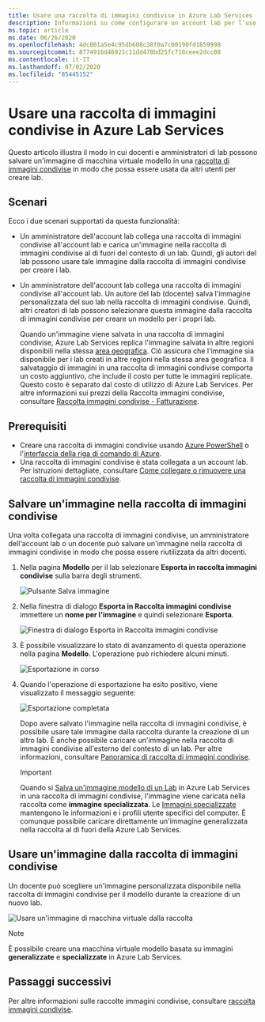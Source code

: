 ```yaml
---
title: Usare una raccolta di immagini condivise in Azure Lab Services | Microsoft Docs
description: Informazioni su come configurare un account lab per l'uso di una raccolta di immagini condivise in modo che un utente possa condividere un'immagine con altri utenti e un altro utente possa usare l'immagine per creare una macchina virtuale modello nel lab.
ms.topic: article
ms.date: 06/26/2020
ms.openlocfilehash: 4dc001a5e4c95db608c38f0a7c00190fd1859998
ms.sourcegitcommit: 877491bd46921c11dd478bd25fc718ceee2dcc08
ms.contentlocale: it-IT
ms.lasthandoff: 07/02/2020
ms.locfileid: "85445152"
---
```

# <a name="use-a-shared-image-gallery-in-azure-lab-services"></a>Usare una raccolta di immagini condivise in Azure Lab Services
Questo articolo illustra il modo in cui docenti e amministratori di lab possono salvare un'immagine di macchina virtuale modello in una [raccolta di immagini condivise](https://docs.microsoft.com/azure/virtual-machines/windows/shared-image-galleries) in modo che possa essere usata da altri utenti per creare lab. 

## <a name="scenarios"></a>Scenari
Ecco i due scenari supportati da questa funzionalità: 

- Un amministratore dell'account lab collega una raccolta di immagini condivise all'account lab e carica un'immagine nella raccolta di immagini condivise al di fuori del contesto di un lab. Quindi, gli autori del lab possono usare tale immagine dalla raccolta di immagini condivise per creare i lab. 
- Un amministratore dell'account lab collega una raccolta di immagini condivise all'account lab. Un autore del lab (docente) salva l'immagine personalizzata del suo lab nella raccolta di immagini condivise. Quindi, altri creatori di lab possono selezionare questa immagine dalla raccolta di immagini condivise per creare un modello per i propri lab. 

    Quando un'immagine viene salvata in una raccolta di immagini condivise, Azure Lab Services replica l'immagine salvata in altre regioni disponibili nella stessa [area geografica](https://azure.microsoft.com/global-infrastructure/geographies/). Ciò assicura che l'immagine sia disponibile per i lab creati in altre regioni nella stessa area geografica. Il salvataggio di immagini in una raccolta di immagini condivise comporta un costo aggiuntivo, che include il costo per tutte le immagini replicate. Questo costo è separato dal costo di utilizzo di Azure Lab Services. Per altre informazioni sui prezzi della Raccolta immagini condivise, consultare [Raccolta immagini condivise - Fatturazione]( https://docs.microsoft.com/azure/virtual-machines/windows/shared-image-galleries#billing).
    
## <a name="prerequisites"></a>Prerequisiti
- Creare una raccolta di immagini condivise usando [Azure PowerShell](../virtual-machines/windows/shared-images.md) o l'[interfaccia della riga di comando di Azure](../virtual-machines/linux/shared-images.md).
- Una raccolta di immagini condivise è stata collegata a un account lab. Per istruzioni dettagliate, consultare [Come collegare o rimuovere una raccolta di immagini condivise](how-to-attach-detach-shared-image-gallery.md).


## <a name="save-an-image-to-the-shared-image-gallery"></a>Salvare un'immagine nella raccolta di immagini condivise
Una volta collegata una raccolta di immagini condivise, un amministratore dell'account lab o un docente può salvare un'immagine nella raccolta di immagini condivise in modo che possa essere riutilizzata da altri docenti. 

1. Nella pagina **Modello** per il lab selezionare **Esporta in raccolta immagini condivise** sulla barra degli strumenti.

    ![Pulsante Salva immagine](./media/how-to-use-shared-image-gallery/export-to-shared-image-gallery-button.png)
2. Nella finestra di dialogo **Esporta in Raccolta immagini condivise** immettere un **nome per l'immagine** e quindi selezionare **Esporta**. 

    ![Finestra di dialogo Esporta in Raccolta immagini condivise](./media/how-to-use-shared-image-gallery/export-to-shared-image-gallery-dialog.png)
3. È possibile visualizzare lo stato di avanzamento di questa operazione nella pagina **Modello**. L'operazione può richiedere alcuni minuti. 

    ![Esportazione in corso](./media/how-to-use-shared-image-gallery/exporting-image-in-progress.png)
4. Quando l'operazione di esportazione ha esito positivo, viene visualizzato il messaggio seguente:

    ![Esportazione completata](./media/how-to-use-shared-image-gallery/exporting-image-completed.png)

    Dopo avere salvato l'immagine nella raccolta di immagini condivise, è possibile usare tale immagine dalla raccolta durante la creazione di un altro lab. È anche possibile caricare un'immagine nella raccolta di immagini condivise all'esterno del contesto di un lab. Per altre informazioni, consultare [Panoramica di raccolta di immagini condivise](../virtual-machines/windows/shared-images.md). 

    > [!IMPORTANT]
    > Quando si [Salva un'immagine modello di un Lab](how-to-use-shared-image-gallery.md#save-an-image-to-the-shared-image-gallery) in Azure Lab Services in una raccolta di immagini condivise, l'immagine viene caricata nella raccolta come **immagine specializzata**. Le [Immagini specializzate](https://docs.microsoft.com/azure/virtual-machines/windows/shared-image-galleries#generalized-and-specialized-images) mantengono le informazioni e i profili utente specifici del computer. È comunque possibile caricare direttamente un'immagine generalizzata nella raccolta al di fuori della Azure Lab Services.    

## <a name="use-an-image-from-the-shared-image-gallery"></a>Usare un'immagine dalla raccolta di immagini condivise
Un docente può scegliere un'immagine personalizzata disponibile nella raccolta di immagini condivise per il modello durante la creazione di un nuovo lab.

![Usare un'immagine di macchina virtuale dalla raccolta](./media/how-to-use-shared-image-gallery/use-shared-image.png)

> [!NOTE]
> È possibile creare una macchina virtuale modello basata su immagini **generalizzate** e **specializzate** in Azure Lab Services. 


## <a name="next-steps"></a>Passaggi successivi
Per altre informazioni sulle raccolte immagini condivise, consultare [raccolta immagini condivise](https://docs.microsoft.com/azure/virtual-machines/windows/shared-image-galleries).

